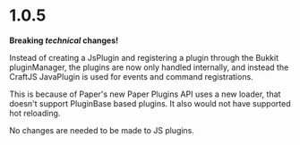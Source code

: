 # 1.0.5

**Breaking *technical* changes!**

Instead of creating a JsPlugin and registering a plugin through the Bukkit pluginManager, the plugins are now only handled internally, and instead the CraftJS JavaPlugin is used for events and command registrations.

This is because of Paper's new Paper Plugins API uses a new loader, that doesn't support PluginBase based plugins. It also would not have supported hot reloading.

No changes are needed to be made to JS plugins.
